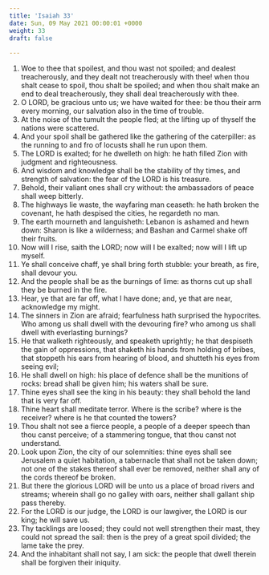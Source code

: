 ```yaml
---
title: 'Isaiah 33'
date: Sun, 09 May 2021 00:00:01 +0000
weight: 33
draft: false
  
---
```


1. Woe to thee that spoilest, and thou wast not spoiled; and dealest treacherously, and they dealt not treacherously with thee! when thou shalt cease to spoil, thou shalt be spoiled; and when thou shalt make an end to deal treacherously, they shall deal treacherously with thee.
2. O LORD, be gracious unto us; we have waited for thee: be thou their arm every morning, our salvation also in the time of trouble.
3. At the noise of the tumult the people fled; at the lifting up of thyself the nations were scattered.
4. And your spoil shall be gathered like the gathering of the caterpiller: as the running to and fro of locusts shall he run upon them.
5. The LORD is exalted; for he dwelleth on high: he hath filled Zion with judgment and righteousness.
6. And wisdom and knowledge shall be the stability of thy times, and strength of salvation: the fear of the LORD is his treasure.
7. Behold, their valiant ones shall cry without: the ambassadors of peace shall weep bitterly.
8. The highways lie waste, the wayfaring man ceaseth: he hath broken the covenant, he hath despised the cities, he regardeth no man.
9. The earth mourneth and languisheth: Lebanon is ashamed and hewn down: Sharon is like a wilderness; and Bashan and Carmel shake off their fruits.
10. Now will I rise, saith the LORD; now will I be exalted; now will I lift up myself.
11. Ye shall conceive chaff, ye shall bring forth stubble: your breath, as fire, shall devour you.
12. And the people shall be as the burnings of lime: as thorns cut up shall they be burned in the fire.
13. Hear, ye that are far off, what I have done; and, ye that are near, acknowledge my might.
14. The sinners in Zion are afraid; fearfulness hath surprised the hypocrites. Who among us shall dwell with the devouring fire? who among us shall dwell with everlasting burnings?
15. He that walketh righteously, and speaketh uprightly; he that despiseth the gain of oppressions, that shaketh his hands from holding of bribes, that stoppeth his ears from hearing of blood, and shutteth his eyes from seeing evil;
16. He shall dwell on high: his place of defence shall be the munitions of rocks: bread shall be given him; his waters shall be sure.
17. Thine eyes shall see the king in his beauty: they shall behold the land that is very far off.
18. Thine heart shall meditate terror. Where is the scribe? where is the receiver? where is he that counted the towers?
19. Thou shalt not see a fierce people, a people of a deeper speech than thou canst perceive; of a stammering tongue, that thou canst not understand.
20. Look upon Zion, the city of our solemnities: thine eyes shall see Jerusalem a quiet habitation, a tabernacle that shall not be taken down; not one of the stakes thereof shall ever be removed, neither shall any of the cords thereof be broken.
21. But there the glorious LORD will be unto us a place of broad rivers and streams; wherein shall go no galley with oars, neither shall gallant ship pass thereby.
22. For the LORD is our judge, the LORD is our lawgiver, the LORD is our king; he will save us.
23. Thy tacklings are loosed; they could not well strengthen their mast, they could not spread the sail: then is the prey of a great spoil divided; the lame take the prey.
24. And the inhabitant shall not say, I am sick: the people that dwell therein shall be forgiven their iniquity.
